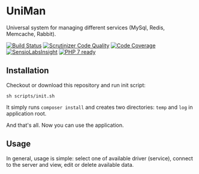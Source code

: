 UniMan
======
Universal system for managing different services (MySql, Redis, Memcache, Rabbit).

[![Build Status](https://travis-ci.org/lulco/uniman.svg?branch=master)](https://travis-ci.org/lulco/uniman)
[![Scrutinizer Code Quality](https://scrutinizer-ci.com/g/lulco/uniman/badges/quality-score.png?b=master)](https://scrutinizer-ci.com/g/lulco/uniman/?branch=master)
[![Code Coverage](https://scrutinizer-ci.com/g/lulco/uniman/badges/coverage.png?b=master)](https://scrutinizer-ci.com/g/lulco/uniman/?branch=master)
[![SensioLabsInsight](https://insight.sensiolabs.com/projects/f3fb2f65-7b76-443e-9f0c-0823aae1b772/mini.png)](https://insight.sensiolabs.com/projects/f3fb2f65-7b76-443e-9f0c-0823aae1b772)
[![PHP 7 ready](http://php7ready.timesplinter.ch/lulco/uniman/master/badge.svg)](https://travis-ci.org/lulco/uniman)

Installation
-----------

Checkout or download this repository and run init script:
```
sh scripts/init.sh
```

It simply runs `composer install` and creates two directories: `temp` and `log` in application root.

And that's all. Now you can use the application.

Usage
-----
In general, usage is simple: select one of available driver (service), connect to the server and view, edit or delete available data.
